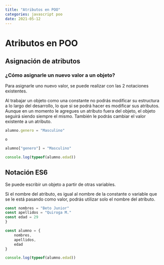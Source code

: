 ```yaml
---
title: "Atributos en POO"
categories: javascript poo
date: 2021-05-12
---
```


# Atributos en POO

## Asignación de atributos
### ¿Cómo asignarle un nuevo valor a un objeto?
Para asignarle uno nuevo valor, se puede realizar con las 2 notaciones existentes.

Al trabajar un objeto como una constante no podrás modificar su estructura a lo largo del desarrollo, lo que si se podrá hacer es modificar sus atributos. Aunque en un momento le agregues un atributo fuera del objeto, el objeto seguirá siendo siempre el mismo. También le podrás cambiar el valor existente a un atributo.

````js
alumno.genero = "Masculino"

o

alumno["genero"] = "Masculino"

console.log(typeof(alumno.edad))
````

## Notación ES6
Se puede escribir un objeto a partir de otras variables.

Si el nombre del atributo, es igual al nombre de la constante o variable que se le está pasando como valor, podrás utilizar solo el nombre del atributo.

````js
const nombres = "Beto Junior"
const apellidos = "Quiroga M."
const edad = 29
}

const alumno = {
	nombres,
	apellidos,
	edad
}

console.log(typeof(alumno.edad))
````